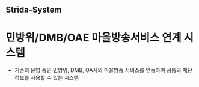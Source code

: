 ## Strida-System
# 민방위/DMB/OAE 마을방송서비스 연계 시스템
- 기존의 운영 중인 민방위, DMB, OA사의 마을방송 서비스를 연동하여 공통의 재난정보를 사용할 수 있는 시스템
